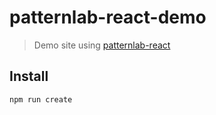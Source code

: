 # patternlab-react-demo
> Demo site using [patternlab-react](https://github.com/peteyg99/patternlab-react)

## Install
```
npm run create
```